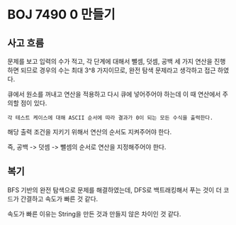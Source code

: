 # BOJ 7490 0 만들기

## 사고 흐름

문제를 보고 입력의 수가 적고, 각 단계에 대해서 뺄셈, 덧셈, 공백 세 가지 연산을 진행하면 되므로 경우의 수는 최대 3^8 가지이므로, 완전 탐색 문제라고 생각하고 접근 하였다.

큐에서 원소를 꺼내고 연산을 적용하고 다시 큐에 넣어주어야 하는데 이 때 연산에서 주의할 점이 있다.

`각 테스트 케이스에 대해 ASCII 순서에 따라 결과가 0이 되는 모든 수식을 출력한다.` 

해당 출력 조건을 지키기 위해서 연산의 순서도 지켜주어야 한다. 

즉, 공백 -> 덧셈 -> 뺄셈의 순서로 연산을 지정해주어야 한다.


## 복기

BFS 기반의 완전 탐색으로 문제를 해결하였는데, DFS로 백트래킹해서 푸는 것이 더 코드가 간결하고 속도가 빠른 것 같다.

속도가 빠른 이유는 String을 만든 것과 만들지 않은 차이인 것 같다.

